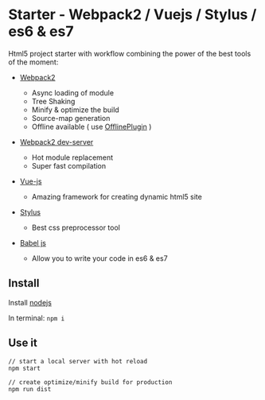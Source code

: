 # Starter - Webpack2 / Vuejs / Stylus / es6 & es7

Html5 project starter with workflow combining the power of the best tools of the moment:

- [Webpack2](https://webpack.github.io/docs/roadmap.html)
	- Async loading of module
	- Tree Shaking
	- Minify & optimize the build
	- Source-map generation
	- Offline available ( use [OfflinePlugin](https://github.com/NekR/offline-plugin) )


- [Webpack2 dev-server](https://webpack.github.io/docs/webpack-dev-server.html)
	- Hot module replacement
	- Super fast compilation


- [Vue-js](https://vuejs.org/)
	- Amazing framework for creating dynamic html5 site


- [Stylus](http://stylus-lang.com/)
	- Best css preprocessor tool


- [Babel js](https://babeljs.io/)
	- Allow you to write your code in es6 & es7

## Install
Install [nodejs](https://nodejs.org/)

In terminal: `npm i`

## Use it
```
// start a local server with hot reload
npm start

// create optimize/minify build for production
npm run dist
```
